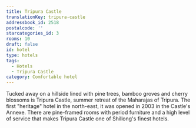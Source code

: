 ```yaml
---
title: Tripura Castle
translationKey: tripura-castle
addressbook_id: 2518
postalcode: ''
starcategories_id: 3
rooms: 10
draft: false
id: hotel
type: hotels
tags:
  - Hotels
  - Tripura Castle
category: Comfortable hotel
---
```

Tucked away on a hillside lined with pine trees, bamboo groves and cherry blossoms is Tripura Castle, summer retreat of the Maharajas of Tripura. The first "heritage" hotel in the north-east, it was opened in 2003 in the Castle's Annexe. There are pine-framed rooms with period furniture and a high level of service that makes Tripura Castle one of Shillong's finest hotels.